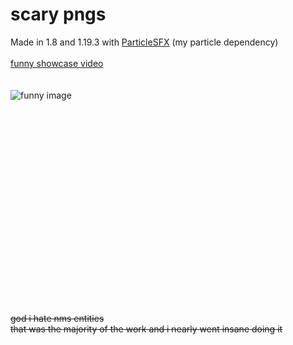 # scary pngs

Made in 1.8 and 1.19.3 with [ParticleSFX](https://github.com/hmzel/ParticleSFX) (my particle dependency)
<br><br>
[funny showcase video](https://youtu.be/4MLWrbODu94)
<br><br><br>
![funny image](https://cdn.discordapp.com/attachments/882425052434407506/1055727383765848117/2022-12-22_23.42.16.png)
<br><br><br><br><br><br><br><br><br><br><br><br><br><br><br><br><br><br><br><br><br>
~~god i hate nms entities~~ <br>
~~that was the majority of the work and i nearly went insane doing it~~
